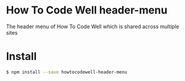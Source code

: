 # How To Code Well header-menu
The header menu of How To Code Well which is shared across multiple sites

# Install
```bash
$ npm install --save howtocodewell-header-menu
```